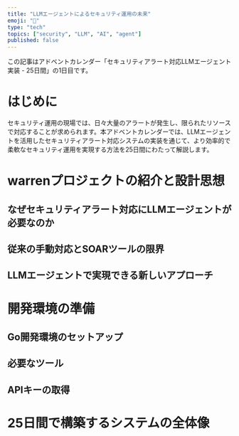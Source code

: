```yaml
---
title: "LLMエージェントによるセキュリティ運用の未来"
emoji: "🤖"
type: "tech"
topics: ["security", "LLM", "AI", "agent"]
published: false
---
```


この記事はアドベントカレンダー「セキュリティアラート対応LLMエージェント実装 - 25日間」の1日目です。

# はじめに

セキュリティ運用の現場では、日々大量のアラートが発生し、限られたリソースで対応することが求められます。本アドベントカレンダーでは、LLMエージェントを活用したセキュリティアラート対応システムの実装を通じて、より効率的で柔軟なセキュリティ運用を実現する方法を25日間にわたって解説します。

# warrenプロジェクトの紹介と設計思想

## なぜセキュリティアラート対応にLLMエージェントが必要なのか

## 従来の手動対応とSOARツールの限界

## LLMエージェントで実現できる新しいアプローチ

# 開発環境の準備

## Go開発環境のセットアップ

## 必要なツール

## APIキーの取得

# 25日間で構築するシステムの全体像
